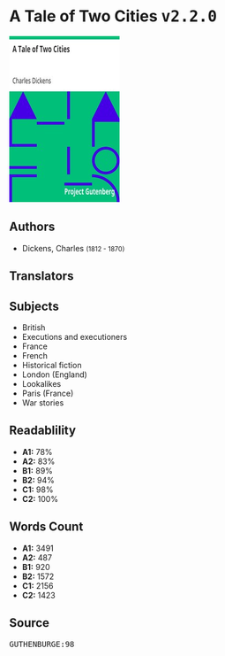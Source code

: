 # A Tale of Two Cities <kbd>v2.2.0</kbd>

![](./cover.medium.jpg "")

## Authors


 - Dickens, Charles <small>(1812 - 1870)</small>

## Translators



## Subjects


 - British
 - Executions and executioners
 - France
 - French
 - Historical fiction
 - London (England)
 - Lookalikes
 - Paris (France)
 - War stories

## Readablility


 - **A1:** 78%
 - **A2:** 83%
 - **B1:** 89%
 - **B2:** 94%
 - **C1:** 98%
 - **C2:** 100%

## Words Count


 - **A1:** 3491
 - **A2:** 487
 - **B1:** 920
 - **B2:** 1572
 - **C1:** 2156
 - **C2:** 1423

## Source


<kbd>GUTHENBURGE:98</kbd>
